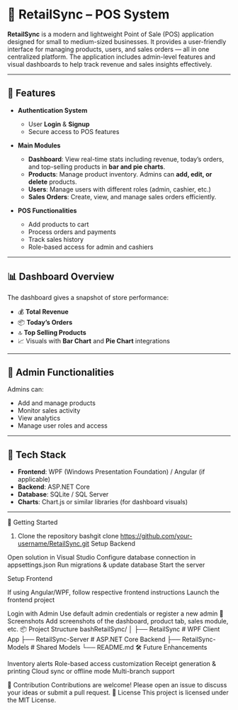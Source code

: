 # 🛒 RetailSync – POS System

**RetailSync** is a modern and lightweight Point of Sale (POS) application designed for small to medium-sized businesses. It provides a user-friendly interface for managing products, users, and sales orders — all in one centralized platform. The application includes admin-level features and visual dashboards to help track revenue and sales insights effectively.

---

## 🔑 Features

- **Authentication System**
  - User **Login** & **Signup**
  - Secure access to POS features

- **Main Modules**
  - **Dashboard**: View real-time stats including revenue, today’s orders, and top-selling products in **bar and pie charts**.
  - **Products**: Manage product inventory. Admins can **add, edit, or delete** products.
  - **Users**: Manage users with different roles (admin, cashier, etc.)
  - **Sales Orders**: Create, view, and manage sales orders efficiently.

- **POS Functionalities**
  - Add products to cart
  - Process orders and payments
  - Track sales history
  - Role-based access for admin and cashiers

---

## 📊 Dashboard Overview

The dashboard gives a snapshot of store performance:
- 💰 **Total Revenue**
- 📦 **Today’s Orders**
- 🔝 **Top Selling Products**
- 📈 Visuals with **Bar Chart** and **Pie Chart** integrations

---

## 👤 Admin Functionalities

Admins can:
- Add and manage products
- Monitor sales activity
- View analytics
- Manage user roles and access

---

## 🧰 Tech Stack

- **Frontend**: WPF (Windows Presentation Foundation) / Angular (if applicable)
- **Backend**: ASP.NET Core
- **Database**: SQLite / SQL Server
- **Charts**: Chart.js or similar libraries (for dashboard visuals)

---

🚀 Getting Started
1. Clone the repository
bashgit clone https://github.com/your-username/RetailSync.git
Setup Backend

Open solution in Visual Studio
Configure database connection in appsettings.json
Run migrations & update database
Start the server

Setup Frontend

If using Angular/WPF, follow respective frontend instructions
Launch the frontend project

Login with Admin
Use default admin credentials or register a new admin
📸 Screenshots
Add screenshots of the dashboard, product tab, sales module, etc.
📦 Project Structure
bashRetailSync/
│
├── RetailSync               # WPF Client App
├── RetailSync-Server        # ASP.NET Core Backend
├── RetailSync-Models        # Shared Models
└── README.md
🛠 Future Enhancements

Inventory alerts
Role-based access customization
Receipt generation & printing
Cloud sync or offline mode
Multi-branch support

🤝 Contribution
Contributions are welcome!
Please open an issue to discuss your ideas or submit a pull request.
📄 License
This project is licensed under the MIT License.
